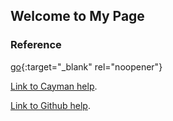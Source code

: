 ## Welcome to My Page


<!-- 
### Bài học khác

[Bai25](./Bai25/index.html)

[TNXH](./TNXH/index.html)
-->
### Reference

[go](thlevansi.hcm.edu.vn){:target="_blank" rel="noopener"}

[Link to Cayman help](./cayman.html).

[Link to Github help](./github_help.html).

